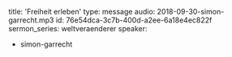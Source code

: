 title: 'Freiheit erleben'
type: message
audio: 2018-09-30-simon-garrecht.mp3
id: 76e54dca-3c7b-400d-a2ee-6a18e4ec822f
sermon_series: weltveraenderer
speaker:
  - simon-garrecht
